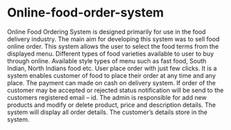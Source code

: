 # Online-food-order-system
Online Food Ordering System is designed primarily for use in the food delivery industry. The main aim for developing this system was to sell food online order. This system allows the user to select the food terms from the displayed menu. Different types of food varieties available to user to buy through online. Available style types of menu such as fast food, South Indian, North Indians food etc. User place order with just few clicks. It is a system enables customer of food to place their order at any time and any place. The payment can made on cash on delivery system. If order of the customer may be accepted or rejected status notification will be send to the customers registered email – id. The admin is responsible for add new products and modify or delete product, price and description details. The system will display all order details. The customer’s details store in the system.
